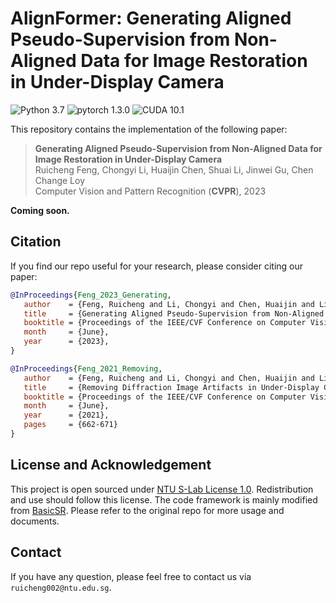 # AlignFormer: Generating Aligned Pseudo-Supervision from Non-Aligned Data for Image Restoration in Under-Display Camera

![Python 3.7](https://img.shields.io/badge/python-3.7-green.svg?style=plastic)
![pytorch 1.3.0](https://img.shields.io/badge/pytorch-1.3.0-green.svg?style=plastic)
![CUDA 10.1](https://camo.githubusercontent.com/5e1f2e59c9910aa4426791d95a714f1c90679f5a/68747470733a2f2f696d672e736869656c64732e696f2f62616467652f637564612d31302e312d677265656e2e7376673f7374796c653d706c6173746963)

This repository contains the implementation of the following paper:
> **Generating Aligned Pseudo-Supervision from Non-Aligned Data for Image Restoration in Under-Display Camera**<br>
> Ruicheng Feng, Chongyi Li, Huaijin Chen, Shuai Li, Jinwei Gu, Chen Change Loy<br>
> Computer Vision and Pattern Recognition (**CVPR**), 2023<br>

**Coming soon.**


## Citation

   If you find our repo useful for your research, please consider citing our paper:

   ```bibtex
   @InProceedings{Feng_2023_Generating,
      author    = {Feng, Ruicheng and Li, Chongyi and Chen, Huaijin and Li, Shuai and Gu, Jinwei and Loy, Chen Change},
      title     = {Generating Aligned Pseudo-Supervision from Non-Aligned Data for Image Restoration in Under-Display Camera},
      booktitle = {Proceedings of the IEEE/CVF Conference on Computer Vision and Pattern Recognition (CVPR)},
      month     = {June},
      year      = {2023},
   }
   ```
   ```bibtex
   @InProceedings{Feng_2021_Removing,
      author    = {Feng, Ruicheng and Li, Chongyi and Chen, Huaijin and Li, Shuai and Loy, Chen Change and Gu, Jinwei},
      title     = {Removing Diffraction Image Artifacts in Under-Display Camera via Dynamic Skip Connection Network},
      booktitle = {Proceedings of the IEEE/CVF Conference on Computer Vision and Pattern Recognition (CVPR)},
      month     = {June},
      year      = {2021},
      pages     = {662-671}
   }
   ```


## License and Acknowledgement

This project is open sourced under [NTU S-Lab License 1.0](https://github.com/jnjaby/AlignFormer/blob/main/LICENSE). Redistribution and use should follow this license.
The code framework is mainly modified from [BasicSR](https://github.com/xinntao/BasicSR). Please refer to the original repo for more usage and documents.


## Contact

If you have any question, please feel free to contact us via `ruicheng002@ntu.edu.sg`.
